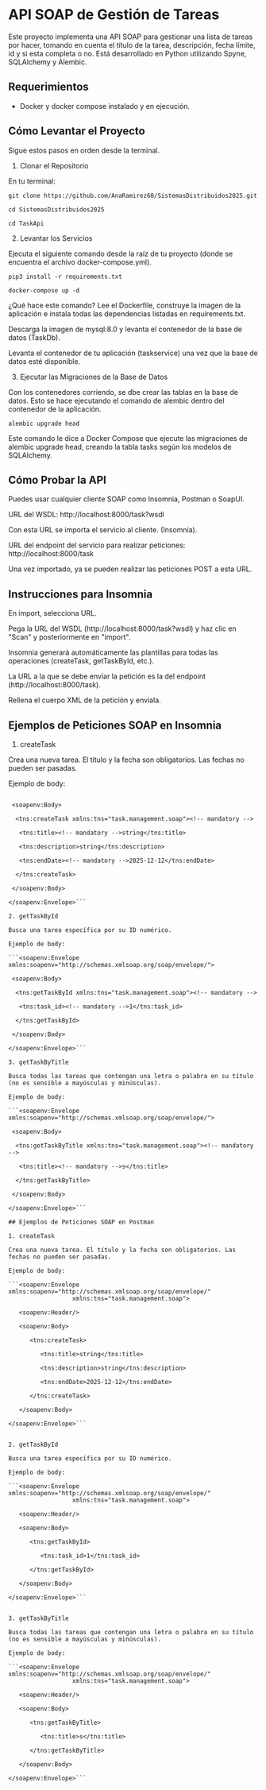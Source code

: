 # API SOAP de Gestión de Tareas

Este proyecto implementa una API SOAP para gestionar una lista de tareas por hacer, tomando en cuenta el título de la tarea, descripción, fecha límite, id y si esta completa o no. Está desarrollado en Python utilizando Spyne, SQLAlchemy y Alembic. 

## Requerimientos

- Docker y docker compose instalado y en ejecución.

## Cómo Levantar el Proyecto

Sigue estos pasos en orden desde la terminal.

1. Clonar el Repositorio

En tu terminal:

`git clone https://github.com/AnaRamirez60/SistemasDistribuidos2025.git`

`cd SistemasDistribuidos2025`

`cd TaskApi`

2. Levantar los Servicios

Ejecuta el siguiente comando desde la raíz de tu proyecto (donde se encuentra el archivo docker-compose.yml).

`pip3 install -r requirements.txt`

`docker-compose up -d`

¿Qué hace este comando?
Lee el Dockerfile, construye la imagen de la aplicación e instala todas las dependencias listadas en requirements.txt.

Descarga la imagen de mysql:8.0 y levanta el contenedor de la base de datos (TaskDb).

Levanta el contenedor de tu aplicación (taskservice) una vez que la base de datos esté disponible.

3. Ejecutar las Migraciones de la Base de Datos

Con los contenedores corriendo, se dbe crear las tablas en la base de datos. Esto se hace ejecutando el comando de alembic dentro del contenedor de la aplicación.

`alembic upgrade head`

Este comando le dice a Docker Compose que ejecute las migraciones de alembic upgrade head, creando la tabla tasks según los modelos de SQLAlchemy.

## Cómo Probar la API
Puedes usar cualquier cliente SOAP como Insomnia, Postman o SoapUI.

URL del WSDL: http://localhost:8000/task?wsdl

Con esta URL se importa el servicio al cliente. (Insomnia).

URL del endpoint del servicio para realizar peticiones: http://localhost:8000/task

Una vez importado, ya se pueden realizar las peticiones POST a esta URL.

## Instrucciones para Insomnia

En import, selecciona URL.

Pega la URL del WSDL (http://localhost:8000/task?wsdl) y haz clic en "Scan" y posteriormente en "import".

Insomnia generará automáticamente las plantillas para todas las operaciones (createTask, getTaskById, etc.).

La URL a la que se debe enviar la petición es la del endpoint (http://localhost:8000/task).

Rellena el cuerpo XML de la petición y envíala.

## Ejemplos de Peticiones SOAP en Insomnia

1. createTask

Crea una nueva tarea. El título y la fecha son obligatorios. Las fechas no pueden ser pasadas.

Ejemplo de body:

```<soapenv:Envelope xmlns:soapenv="http://schemas.xmlsoap.org/soap/envelope/">

 <soapenv:Body>

  <tns:createTask xmlns:tns="task.management.soap"><!-- mandatory -->

   <tns:title><!-- mandatory -->string</tns:title>

   <tns:description>string</tns:description>

   <tns:endDate><!-- mandatory -->2025-12-12</tns:endDate>

  </tns:createTask>

 </soapenv:Body>

</soapenv:Envelope>```

2. getTaskById

Busca una tarea específica por su ID numérico.

Ejemplo de body:

```<soapenv:Envelope xmlns:soapenv="http://schemas.xmlsoap.org/soap/envelope/">

 <soapenv:Body>

  <tns:getTaskById xmlns:tns="task.management.soap"><!-- mandatory -->

   <tns:task_id><!-- mandatory -->1</tns:task_id>

  </tns:getTaskById>

 </soapenv:Body>

</soapenv:Envelope>```

3. getTaskByTitle

Busca todas las tareas que contengan una letra o palabra en su título (no es sensible a mayúsculas y minúsculas).

Ejemplo de body:

```<soapenv:Envelope xmlns:soapenv="http://schemas.xmlsoap.org/soap/envelope/">

 <soapenv:Body>

  <tns:getTaskByTitle xmlns:tns="task.management.soap"><!-- mandatory -->

   <tns:title><!-- mandatory -->s</tns:title>

  </tns:getTaskByTitle>

 </soapenv:Body>

</soapenv:Envelope>```

## Ejemplos de Peticiones SOAP en Postman

1. createTask

Crea una nueva tarea. El título y la fecha son obligatorios. Las fechas no pueden ser pasadas.

Ejemplo de body:

```<soapenv:Envelope xmlns:soapenv="http://schemas.xmlsoap.org/soap/envelope/"
                  xmlns:tns="task.management.soap">

   <soapenv:Header/>

   <soapenv:Body>

      <tns:createTask>

         <tns:title>string</tns:title>

         <tns:description>string</tns:description>

         <tns:endDate>2025-12-12</tns:endDate>

      </tns:createTask>

   </soapenv:Body>

</soapenv:Envelope>```


2. getTaskById

Busca una tarea específica por su ID numérico.

Ejemplo de body:

```<soapenv:Envelope xmlns:soapenv="http://schemas.xmlsoap.org/soap/envelope/"
                  xmlns:tns="task.management.soap">

   <soapenv:Header/>

   <soapenv:Body>

      <tns:getTaskById>

         <tns:task_id>1</tns:task_id>

      </tns:getTaskById>

   </soapenv:Body>

</soapenv:Envelope>```


3. getTaskByTitle

Busca todas las tareas que contengan una letra o palabra en su título (no es sensible a mayúsculas y minúsculas).

Ejemplo de body:

```<soapenv:Envelope xmlns:soapenv="http://schemas.xmlsoap.org/soap/envelope/"
                  xmlns:tns="task.management.soap">

   <soapenv:Header/>

   <soapenv:Body>

      <tns:getTaskByTitle>

         <tns:title>s</tns:title>

      </tns:getTaskByTitle>

   </soapenv:Body>

</soapenv:Envelope>```

